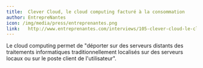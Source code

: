 ```yaml
---
title:  Clever Cloud, le cloud computing facturé à la consommation
author: EntrepreNantes
icon: /img/media/press/entreprenantes.png
link:   http://www.entreprenantes.com/interviews/105-clever-cloud-le-cloud-computing-facture-a-la-consommation.html
---
```

Le cloud computing permet de "déporter sur des serveurs distants des traitements informatiques traditionnellement localisés sur des serveurs locaux ou sur le poste client de l'utilisateur".